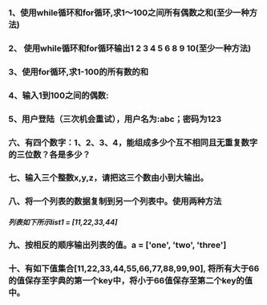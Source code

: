 ### 1、使用while循环和for循环,求1～100之间所有偶数之和(至少一种方法)



### 2、 使用while循环和for循环输出1 2 3 4 5 6     8 9 10(至少一种方法)



### 3、使用for循环,求1-100的所有数的和



### 4、输入1到100之间的偶数:



### 5、用户登陆（三次机会重试），用户名为:abc；密码为123



### 六、有四个数字：1、2、3、4，能组成多少个互不相同且无重复数字的三位数？各是多少？



### 七、输入三个整数x,y,z，请把这三个数由小到大输出。



### 八、将一个列表的数据复制到另一个列表中。使用两种方法

##### 列表如下所示list1 = [11,22,33,44]



### 九、按相反的顺序输出列表的值。a = ['one', 'two', 'three']



### 十、有如下值集合[11,22,33,44,55,66,77,88,99,90], 将所有大于66的值保存至字典的第一个key中，将小于66值保存至第二个key的值中。

